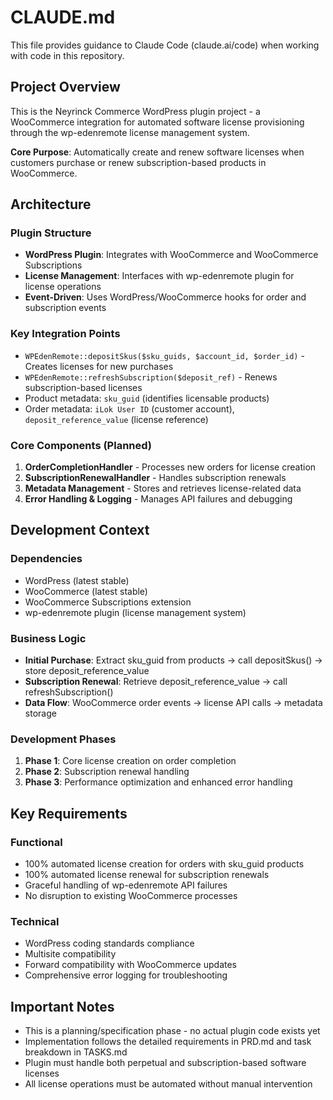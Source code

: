 # CLAUDE.md

This file provides guidance to Claude Code (claude.ai/code) when working with code in this repository.

## Project Overview

This is the Neyrinck Commerce WordPress plugin project - a WooCommerce integration for automated software license provisioning through the wp-edenremote license management system.

**Core Purpose**: Automatically create and renew software licenses when customers purchase or renew subscription-based products in WooCommerce.

## Architecture

### Plugin Structure
- **WordPress Plugin**: Integrates with WooCommerce and WooCommerce Subscriptions
- **License Management**: Interfaces with wp-edenremote plugin for license operations
- **Event-Driven**: Uses WordPress/WooCommerce hooks for order and subscription events

### Key Integration Points
- `WPEdenRemote::depositSkus($sku_guids, $account_id, $order_id)` - Creates licenses for new purchases
- `WPEdenRemote::refreshSubscription($deposit_ref)` - Renews subscription-based licenses
- Product metadata: `sku_guid` (identifies licensable products)
- Order metadata: `iLok User ID` (customer account), `deposit_reference_value` (license reference)

### Core Components (Planned)
1. **OrderCompletionHandler** - Processes new orders for license creation
2. **SubscriptionRenewalHandler** - Handles subscription renewals
3. **Metadata Management** - Stores and retrieves license-related data
4. **Error Handling & Logging** - Manages API failures and debugging

## Development Context

### Dependencies
- WordPress (latest stable)
- WooCommerce (latest stable)  
- WooCommerce Subscriptions extension
- wp-edenremote plugin (license management system)

### Business Logic
- **Initial Purchase**: Extract sku_guid from products → call depositSkus() → store deposit_reference_value
- **Subscription Renewal**: Retrieve deposit_reference_value → call refreshSubscription()
- **Data Flow**: WooCommerce order events → license API calls → metadata storage

### Development Phases
1. **Phase 1**: Core license creation on order completion
2. **Phase 2**: Subscription renewal handling  
3. **Phase 3**: Performance optimization and enhanced error handling

## Key Requirements

### Functional
- 100% automated license creation for orders with sku_guid products
- 100% automated license renewal for subscription renewals
- Graceful handling of wp-edenremote API failures
- No disruption to existing WooCommerce processes

### Technical
- WordPress coding standards compliance
- Multisite compatibility
- Forward compatibility with WooCommerce updates
- Comprehensive error logging for troubleshooting

## Important Notes

- This is a planning/specification phase - no actual plugin code exists yet
- Implementation follows the detailed requirements in PRD.md and task breakdown in TASKS.md
- Plugin must handle both perpetual and subscription-based software licenses
- All license operations must be automated without manual intervention